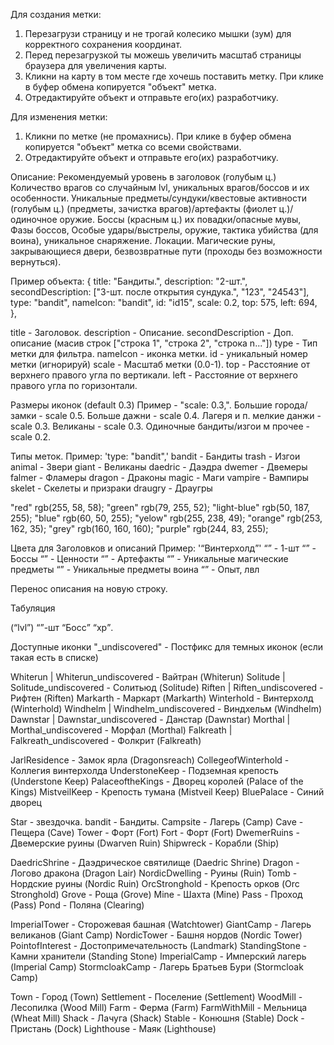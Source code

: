 Для создания метки:

1. Перезагрузи страницу и не трогай колесико мышки (зум) для корректного сохранения координат.
2. Перед перезагрузкой ты можешь увеличить масштаб страницы браузера для увеличения карты.
3. Кликни на карту в том месте где хочешь поставить метку. При клике в буфер обмена копируется "объект" метка.
4. Отредактируйте объект и отправьте его(их) разработчику.

Для изменения метки:

1. Кликни по метке (не промахнись). При клике в буфер обмена копируется "объект" метка со всеми свойствами.
2. Отредактируйте объект и отправьте его(их) разработчику.

Описание:
Рекомендуемый уровень в заголовок (голубым ц.)
Количество врагов со случайным lvl, уникальных врагов/боссов и их особенности.
Уникальные предметы/сундуки/квестовые активности (голубым ц.) (предметы, зачистка врагов)/артефакты (фиолет ц.)/ одиночное оружие.
Боссы (красным ц.) их повадки/опасные мувы, Фазы боссов, Особые удары/выстрелы, оружие, тактика убийства (для воина), уникальное снаряжение.
Локации. Магические руны, закрывающиеся двери, безвозвратные пути (проходы без возможности вернуться).

Пример объекта:
{
title: "Бандиты.",
description: "2-шт.",
secondDescription: ["3-шт. после открытия сундука.", "123", "24543"],
type: "bandit",
nameIcon: "bandit",
id: "id15",
scale: 0.2,
top: 575,
left: 694,
},

title - Заголовок.
description - Описание.
secondDescription - Доп. описание (масив строк ["строка 1", "строка 2", "строка n..."])
type - Тип метки для фильтра.
nameIcon - иконка метки.
id - уникальный номер метки (игнорируй)
scale - Масштаб метки (0.0-1).
top - Расстояние от верхнего правого угла по вертикали.
left - Расстояние от верхнего правого угла по горизонтали.

Размеры иконок (default 0.3)
Пример - "scale: 0.3,".
Большие города/замки - scale 0.5.
Больше дажни - scale 0.4.
Лагеря и п. мелкие данжи - scale 0.3.
Великаны - scale 0.3.
Одиночные бандиты/изгои м прочее - scale 0.2.

Типы меток.
Пример: 'type: "bandit",'
bandit - Бандиты
trash - Изгои
animal - Звери
giant - Великаны
daedric - Даэдра
dwemer - Двемеры
falmer - Фламеры
dragon - Драконы
magic - Маги
vampire - Вампиры
skelet - Скелеты и призраки
draugry - Драугры

"red" rgb(255, 58, 58);
"green" rgb(79, 255, 52);
"light-blue" rgb(50, 187, 255);
"blue" rgb(60, 50, 255);
"yelow" rgb(255, 238, 49);
"orange" rgb(253, 162, 35);
"grey" rgb(160, 160, 160);
"purple" rgb(244, 83, 255);

Цвета для Заголовков и описаний
Пример: '<q purple>Винтерхолд</q>'
<q green></q> - 1-шт
<q red></q> - Боссы
<q yelow></q> - Ценности
<q purple></q> - Артефакты
<q blue></q> - Уникальные магические предметы
<q orange></q> - Уникальные предметы воина
<q light-blue></q> - Опыт, лвл

Перенос описания на новую строку.
<br/>

Табуляция
&#9;

(<q light-blue>lvl</q>)
<q green></q>-шт
<q red>Босс</q> <q light-blue>xp</q>. <br/>

Доступные иконки
"\_undiscovered" - Постфикс для темных иконок (если такая есть в списке)

Whiterun | Whiterun_undiscovered - Вайтран (Whiterun)
Solitude | Solitude_undiscovered - Солитьюд (Solitude)
Riften | Riften_undiscovered - Рифтен (Riften)
Markarth - Маркарт (Markarth)
Winterhold - Винтерхолд (Winterhold)
Windhelm | Windhelm_undiscovered - Виндхельм (Windhelm)
Dawnstar | Dawnstar_undiscovered - Данстар (Dawnstar)
Morthal | Morthal_undiscovered - Морфал (Morthal)
Falkreath | Falkreath_undiscovered - Фолкрит (Falkreath)

JarlResidence - Замок ярла (Dragonsreach)
CollegeofWinterhold - Коллегия винтерхолда
UnderstoneKeep - Подземная крепость (Understone Keep)
PalaceoftheKings - Дворец королей (Palace of the Kings)
MistveilKeep - Крепость тумана (Mistveil Keep)
BluePalace - Синий дворец

Star - звездочка.
bandit - Бандиты.
Campsite - Лагерь (Camp)
Cave - Пещера (Cave)
Tower - Форт (Fort)
Fort - Форт (Fort)
DwemerRuins - Двемерские руины (Dwarven Ruin)
Shipwreck - Корабли (Ship)

DaedricShrine - Даэдрическое святилище (Daedric Shrine)
Dragon - Логово дракона (Dragon Lair)
NordicDwelling - Руины (Ruin)
Tomb - Нордские руины (Nordic Ruin)
OrcStronghold - Крепость орков (Orc Stronghold)
Grove - Роща (Grove)
Mine - Шахта (Mine)
Pass - Проход (Pass)
Pond - Поляна (Clearing)

ImperialTower - Сторожевая башная (Watchtower)
GiantCamp - Лагерь великанов (Giant Camp)
NordicTower - Башня нордов (Nordic Tower)
PointofInterest - Достопримечательность (Landmark)
StandingStone - Камни хранители (Standing Stone)
ImperialCamp - Имперский лагерь (Imperial Camp)
StormcloakCamp - Лагерь Братьев Бури (Stormcloak Camp)

Town - Город (Town)
Settlement - Поселение (Settlement)
WoodMill - Лесопилка (Wood Mill)
Farm - Ферма (Farm)
FarmWithMill - Мельница (Wheat Mill)
Shack - Лачуга (Shack)
Stable - Конюшня (Stable)
Dock - Пристань (Dock)
Lighthouse - Маяк (Lighthouse)
